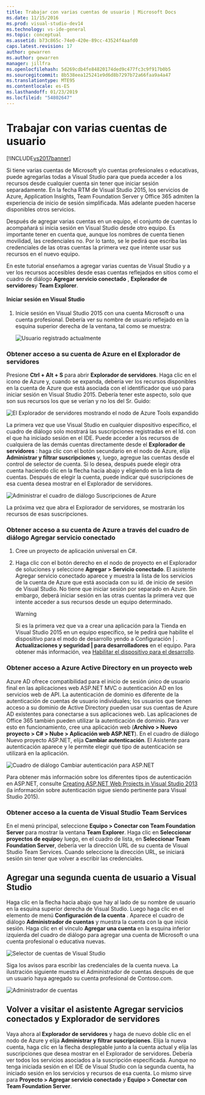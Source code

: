 ```yaml
---
title: Trabajar con varias cuentas de usuario | Microsoft Docs
ms.date: 11/15/2016
ms.prod: visual-studio-dev14
ms.technology: vs-ide-general
ms.topic: conceptual
ms.assetid: b73c865c-74e0-420e-89cc-43524f4aafd0
caps.latest.revision: 17
author: gewarren
ms.author: gewarren
manager: jillfra
ms.openlocfilehash: 5d269cdb4fe84820174ded9c477fc3c9f917b0b5
ms.sourcegitcommit: 8b538eea125241e9d6d8b7297b72a66faa9a4a47
ms.translationtype: MTE95
ms.contentlocale: es-ES
ms.lasthandoff: 01/23/2019
ms.locfileid: "54802647"
---
```

# <a name="work-with-multiple-user-accounts"></a>Trabajar con varias cuentas de usuario
[!INCLUDE[vs2017banner](../includes/vs2017banner.md)]

Si tiene varias cuentas de Microsoft y/o cuentas profesionales o educativas, puede agregarlas todas a Visual Studio para que pueda acceder a los recursos desde cualquier cuenta sin tener que iniciar sesión separadamente. En la fecha RTM de Visual Studio 2015, los servicios de Azure, Application Insights, Team Foundation Server y Office 365 admiten la experiencia de inicio de sesión simplificada. Más adelante pueden hacerse disponibles otros servicios.  
  
 Después de agregar varias cuentas en un equipo, el conjunto de cuentas lo acompañará si inicia sesión en Visual Studio desde otro equipo. Es importante tener en cuenta que, aunque los nombres de cuenta tienen movilidad, las credenciales no. Por lo tanto, se le pedirá que escriba las credenciales de las otras cuentas la primera vez que intente usar sus recursos en el nuevo equipo.  
  
 En este tutorial enseñamos a agregar varias cuentas de Visual Studio y a ver los recursos accesibles desde esas cuentas reflejados en sitios como el cuadro de diálogo **Agregar servicio conectado** , **Explorador de servidores**y **Team Explorer**.  
  
#### <a name="sign-in-to-visual-studio"></a>Iniciar sesión en Visual Studio  
  
1.  Inicie sesión en Visual Studio 2015 con una cuenta Microsoft o una cuenta profesional. Debería ver su nombre de usuario reflejado en la esquina superior derecha de la ventana, tal como se muestra:  
  
     ![Usuario registrado actualmente](../ide/media/vs2015-username.png "VS2015_UserName")  
  
### <a name="access-your-azure-account-in-server-explorer"></a>Obtener acceso a su cuenta de Azure en el Explorador de servidores  
 Presione **Ctrl + Alt + S** para abrir **Explorador de servidores**. Haga clic en el icono de Azure y, cuando se expanda, debería ver los recursos disponibles en la cuenta de Azure que está asociada con el identificador que usó para iniciar sesión en Visual Studio 2015. Debería tener este aspecto, solo que son sus recursos los que se verían y no los del Sr. Guido:  
  
 ![El Explorador de servidores mostrando el nodo de Azure Tools expandido](../ide/media/vs2015-serverexplorer.png "VS2015_ServerExplorer")  
  
 La primera vez que use Visual Studio en cualquier dispositivo específico, el cuadro de diálogo solo mostrará las suscripciones registradas en el Id. con el que ha iniciado sesión en el IDE. Puede acceder a los recursos de cualquiera de las demás cuentas directamente desde el **Explorador de servidores** : haga clic con el botón secundario en el nodo de Azure, elija **Administrar y filtrar suscripciones** y, luego, agregue las cuentas desde el control de selector de cuenta. Si lo desea, después puede elegir otra cuenta haciendo clic en la flecha hacia abajo y eligiendo en la lista de cuentas. Después de elegir la cuenta, puede indicar qué suscripciones de esa cuenta desea mostrar en el Explorador de servidores.  
  
 ![Administrar el cuadro de diálogo Suscripciones de Azure](../ide/media/vs2015-manage-subs.png "vs2015_manage_subs")  
  
 La próxima vez que abra el Explorador de servidores, se mostrarán los recursos de esas suscripciones.  
  
### <a name="access-your-azure-account-via-add-connected-service-dialog"></a>Obtener acceso a su cuenta de Azure a través del cuadro de diálogo Agregar servicio conectado  
  
1.  Cree un proyecto de aplicación universal en C#.  
  
2.  Haga clic con el botón derecho en el nodo de proyecto en el Explorador de soluciones y seleccione **Agregar > Servicio conectado**. El asistente Agregar servicio conectado aparece y muestra la lista de los servicios de la cuenta de Azure que está asociada con su id. de inicio de sesión de Visual Studio. No tiene que iniciar sesión por separado en Azure. Sin embargo, deberá iniciar sesión en las otras cuentas la primera vez que intente acceder a sus recursos desde un equipo determinado.  
  
    > [!WARNING]
    >  Si es la primera vez que va a crear una aplicación para la Tienda en Visual Studio 2015 en un equipo específico, se le pedirá que habilite el dispositivo para el modo de desarrollo yendo a Configuración | . **Actualizaciones y seguridad &#124; para desarrolladores** en el equipo. Para obtener más información, vea [Habilitar el dispositivo para el desarrollo](https://msdn.microsoft.com/library/windows/apps/dn706236.aspx).  
  
###  <a name="access_azure"></a> Obtener acceso a Azure Active Directory en un proyecto web  
 Azure AD ofrece compatibilidad para el inicio de sesión único de usuario final en las aplicaciones web ASP.NET MVC o autenticación AD en los servicios web de API. La autenticación de dominio es diferente de la autenticación de cuentas de usuario individuales; los usuarios que tienen acceso a su dominio de Active Directory pueden usar sus cuentas de Azure AD existentes para conectarse a sus aplicaciones web. Las aplicaciones de Office 365 también pueden utilizar la autenticación de dominio. Para ver esto en funcionamiento, cree una aplicación web (**Archivo > Nuevo proyecto > C# > Nube > Aplicación web ASP.NET**). En el cuadro de diálogo Nuevo proyecto ASP.NET, elija **Cambiar autenticación**. El Asistente para autenticación aparece y le permite elegir qué tipo de autenticación se utilizará en la aplicación.  
  
 ![Cuadro de diálogo Cambiar autenticación para ASP.NET](../ide/media/vs2015-change-authentication.png "VS2015_change_authentication")  
  
 Para obtener más información sobre los diferentes tipos de autenticación en ASP.NET, consulte [Creating ASP.NET Web Projects in Visual Studio 2013](http://www.asp.net/visual-studio/overview/2013/creating-web-projects-in-visual-studio#orgauth) (la información sobre autenticación sigue siendo pertinente para Visual Studio 2015).  
  
### <a name="access-your-visual-studio-team-services-account"></a>Obtener acceso a la cuenta de Visual Studio Team Services  
 En el menú principal, seleccione **Equipo > Conectar con Team Foundation Server** para mostrar la ventana **Team Explorer**. Haga clic en **Seleccionar proyectos de equipo**y luego, en el cuadro de lista, en **Seleccionar Team Foundation Server**, debería ver la dirección URL de su cuenta de Visual Studio Team Services. Cuando seleccione la dirección URL, se iniciará sesión sin tener que volver a escribir las credenciales.  
  
## <a name="add-a-second-user-account-to-visual-studio"></a>Agregar una segunda cuenta de usuario a Visual Studio  
 Haga clic en la flecha hacia abajo que hay al lado de su nombre de usuario en la esquina superior derecha de Visual Studio. Luego haga clic en el elemento de menú **Configuración de la cuenta** . Aparece el cuadro de diálogo **Administrador de cuentas** y muestra la cuenta con la que inició sesión. Haga clic en el vínculo **Agregar una cuenta** en la esquina inferior izquierda del cuadro de diálogo para agregar una cuenta de Microsoft o una cuenta profesional o educativa nuevas.  
  
 ![Selector de cuentas de Visual Studio](../ide/media/vs2015-acct-picker.png "VS2015_acct_picker")  
  
 Siga los avisos para escribir las credenciales de la cuenta nueva. La ilustración siguiente muestra el Administrador de cuentas después de que un usuario haya agregado su cuenta profesional de Contoso.com.  
  
 ![Administrador de cuentas](../ide/media/vs2015-accountmanager.gif "VS2015_AccountManager")  
  
## <a name="revisit-the-add-connected-services-wizard-and-server-explorer"></a>Volver a visitar el asistente Agregar servicios conectados y Explorador de servidores  
 Vaya ahora al **Explorador de servidores** y haga de nuevo doble clic en el nodo de Azure y elija **Administrar y filtrar suscripciones**. Elija la nueva cuenta, haga clic en la flecha desplegable junto a la cuenta actual y elija las suscripciones que desea mostrar en el Explorador de servidores. Debería ver todos los servicios asociados a la suscripción especificada. Aunque no tenga iniciada sesión en el IDE de Visual Studio con la segunda cuenta, ha iniciado sesión en los servicios y recursos de esa cuenta. Lo mismo sirve para **Proyecto > Agregar servicio conectado** y **Equipo > Conectar con Team Foundation Server**.
